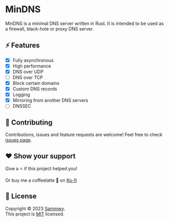 # MinDNS

MinDNS is a minimal DNS server written in Rust. It is intended to be used as a firewall, black-hole or proxy DNS server.

## ⚡ Features

- [x] Fully asynchronous
- [x] High performance
- [x] DNS over UDP
- [ ] DNS over TCP
- [x] Block certain domains
- [x] Custom DNS records
- [x] Logging
- [x] Mirroring from another DNS servers
- [ ] DNSSEC

## 🤝 Contributing

Contributions, issues and feature requests are welcome!
Feel free to check [issues page](https://github.com/sammwyy/mindns/issues).

## ❤️ Show your support

Give a ⭐️ if this project helped you!

Or buy me a coffeelatte 🙌 on [Ko-fi](https://ko-fi.com/sammwy)

## 📝 License

Copyright © 2023 [Sammwy](https://github.com/sammwyy).  
This project is [MIT](LICENSE) licensed.
